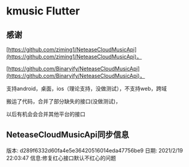 # kmusic Flutter
## 感谢

[https://github.com/ziming1/NeteaseCloudMusicApi](https://github.com/ziming1/NeteaseCloudMusicApi)，

[https://github.com/Binaryify/NeteaseCloudMusicApi](https://github.com/Binaryify/NeteaseCloudMusicApi)，

支持android，桌面，ios（理论支持，没做测试），不支持web，跨域

搬运了代码，合并了部分缺失的接口(没做测试)，

以后有机会会合并其他平台的接口


## NeteaseCloudMusicApi同步信息
版本: d289f6332d60fa4e5e36420516014eda47756be9
日期: 2021/2/19 22:03:47
信息:修复红心接口默认不红心的问题



